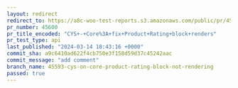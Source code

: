 ```yaml
---
layout: redirect
redirect_to: https://a8c-woo-test-reports.s3.amazonaws.com/public/pr/45600/api/index.html
pr_number: 45600
pr_title_encoded: "CYS+-+Core%3A+fix+Product+Rating+block+renders"
pr_test_type: api
last_published: "2024-03-14 18:43:16 +0000"
commit_sha: a9c6410ad622f4cb750e3f158d59d37c45242aac
commit_message: "add comment"
branch_name: 45593-cys-on-core-product-rating-block-not-rendering
passed: true
---
```

